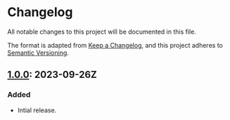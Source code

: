 # Changelog

All notable changes to this project will be documented in this file.

The format is adapted from [Keep a Changelog](https://keepachangelog.com/en/1.1.0/),
and this project adheres to [Semantic Versioning](https://semver.org/spec/v2.0.0.html).

## [1.0.0]: 2023-09-26Z

### Added

- Intial release.

[unreleased]: https://github.com/bible-api-io/bible-api-version-bg/compare/latest...HEAD
[1.0.0]: https://github.com/bible-api-io/bible-api-version-bg/compare/v0.0.0...v1.0.0
